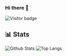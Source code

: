 ### Hi there 👋

![Visitor badge](https://visitor-badge.glitch.me/badge?page_id=Arnaud-Myxed.Arnaud-Myxed)

## :bar_chart: Stats

![Github Stats](https://github-readme-stats.vercel.app/api?username=Arnaud-Myxed&include_all_commits=true&show_icons=true&count_private=true&hide=prs,issues&role=OWNER,ORGANIZATION_MEMBER,COLLABORATOR&theme=tokyonight)
![Top Langs](https://github-readme-stats-one-bice.vercel.app/api/top-langs/?username=Arnaud-Myxed&langs_count=10&layout=compact&role=OWNER,ORGANIZATION_MEMBER,COLLABORATOR&theme=tokyonight)
